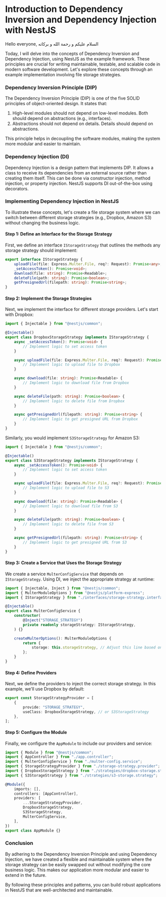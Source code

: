 # Introduction to Dependency Inversion and Dependency Injection with NestJS

Hello everyone, السلام عليكم و رحمة الله و بركاته

Today, I will delve into the concepts of Dependency Inversion and Dependency Injection, using NestJS as the example framework. These principles are crucial for writing maintainable, testable, and scalable code in modern software development. Let's explore these concepts through an example implementation involving file storage strategies.

### Dependency Inversion Principle (DIP)

The Dependency Inversion Principle (DIP) is one of the five SOLID principles of object-oriented design. It states that:

1. High-level modules should not depend on low-level modules. Both should depend on abstractions (e.g., interfaces).
2. Abstractions should not depend on details. Details should depend on abstractions.

This principle helps in decoupling the software modules, making the system more modular and easier to maintain.

### Dependency Injection (DI)

Dependency Injection is a design pattern that implements DIP. It allows a class to receive its dependencies from an external source rather than creating them itself. This can be done via constructor injection, method injection, or property injection. NestJS supports DI out-of-the-box using decorators.

### Implementing Dependency Injection in NestJS

To illustrate these concepts, let's create a file storage system where we can switch between different storage strategies (e.g., Dropbox, Amazon S3) without changing the business logic.

#### Step 1: Define an Interface for the Storage Strategy

First, we define an interface `IStorageStrategy` that outlines the methods any storage strategy should implement:

```typescript
export interface IStorageStrategy {
	uploadFile(file: Express.Multer.File, req?: Request): Promise<any>;
	_setAccessToken(): Promise<void>;
	download(file: string): Promise<Readable>;
	deleteFile(path: string): Promise<boolean>;
	getPresignedUrl(filepath: string): Promise<string>;
}
```

#### Step 2: Implement the Storage Strategies

Next, we implement the interface for different storage providers. Let's start with Dropbox:

```typescript
import { Injectable } from "@nestjs/common";

@Injectable()
export class DropboxStorageStrategy implements IStorageStrategy {
	async _setAccessToken(): Promise<void> {
		// Implement logic to set access token
	}

	async uploadFile(file: Express.Multer.File, req?: Request): Promise<any> {
		// Implement logic to upload file to Dropbox
	}

	async download(file: string): Promise<Readable> {
		// Implement logic to download file from Dropbox
	}

	async deleteFile(path: string): Promise<boolean> {
		// Implement logic to delete file from Dropbox
	}

	async getPresignedUrl(filepath: string): Promise<string> {
		// Implement logic to get presigned URL from Dropbox
	}
}
```

Similarly, you would implement `S3StorageStrategy` for Amazon S3:

```typescript
import { Injectable } from "@nestjs/common";

@Injectable()
export class S3StorageStrategy implements IStorageStrategy {
	async _setAccessToken(): Promise<void> {
		// Implement logic to set access token
	}

	async uploadFile(file: Express.Multer.File, req?: Request): Promise<any> {
		// Implement logic to upload file to S3
	}

	async download(file: string): Promise<Readable> {
		// Implement logic to download file from S3
	}

	async deleteFile(path: string): Promise<boolean> {
		// Implement logic to delete file from S3
	}

	async getPresignedUrl(filepath: string): Promise<string> {
		// Implement logic to get presigned URL from S3
	}
}
```

#### Step 3: Create a Service that Uses the Storage Strategy

We create a service `MulterConfigService` that depends on `IStorageStrategy`. Using DI, we inject the appropriate strategy at runtime:

```typescript
import { Injectable, Inject } from "@nestjs/common";
import { MulterModuleOptions } from "@nestjs/platform-express";
import { IStorageStrategy } from "./interfaces/storage-strategy.interface";

@Injectable()
export class MulterConfigService {
	constructor(
		@Inject("STORAGE_STRATEGY")
		private readonly storageStrategy: IStorageStrategy,
	) {}

	createMulterOptions(): MulterModuleOptions {
		return {
			storage: this.storageStrategy, // Adjust this line based on actual implementation
		};
	}
}
```

#### Step 4: Define Providers

Next, we define the providers to inject the correct storage strategy. In this example, we'll use Dropbox by default:

```typescript
export const StorageStrategyProvider = [
	{
		provide: "STORAGE_STRATEGY",
		useClass: DropboxStorageStrategy, // or S3StorageStrategy
	},
];
```

#### Step 5: Configure the Module

Finally, we configure the `AppModule` to include our providers and service:

```typescript
import { Module } from "@nestjs/common";
import { AppController } from "./app.controller";
import { MulterConfigService } from "./multer-config.service";
import { StorageStrategyProvider } from "./storage-strategy.provider";
import { DropboxStorageStrategy } from "./strategies/dropbox-storage.strategy";
import { S3StorageStrategy } from "./strategies/s3-storage.strategy";

@Module({
	imports: [],
	controllers: [AppController],
	providers: [
		...StorageStrategyProvider,
		DropboxStorageStrategy,
		S3StorageStrategy,
		MulterConfigService,
	],
})
export class AppModule {}
```

### Conclusion

By adhering to the Dependency Inversion Principle and using Dependency Injection, we have created a flexible and maintainable system where the storage strategy can be easily swapped out without modifying the core business logic. This makes our application more modular and easier to extend in the future.

By following these principles and patterns, you can build robust applications in NestJS that are well-architected and maintainable.
